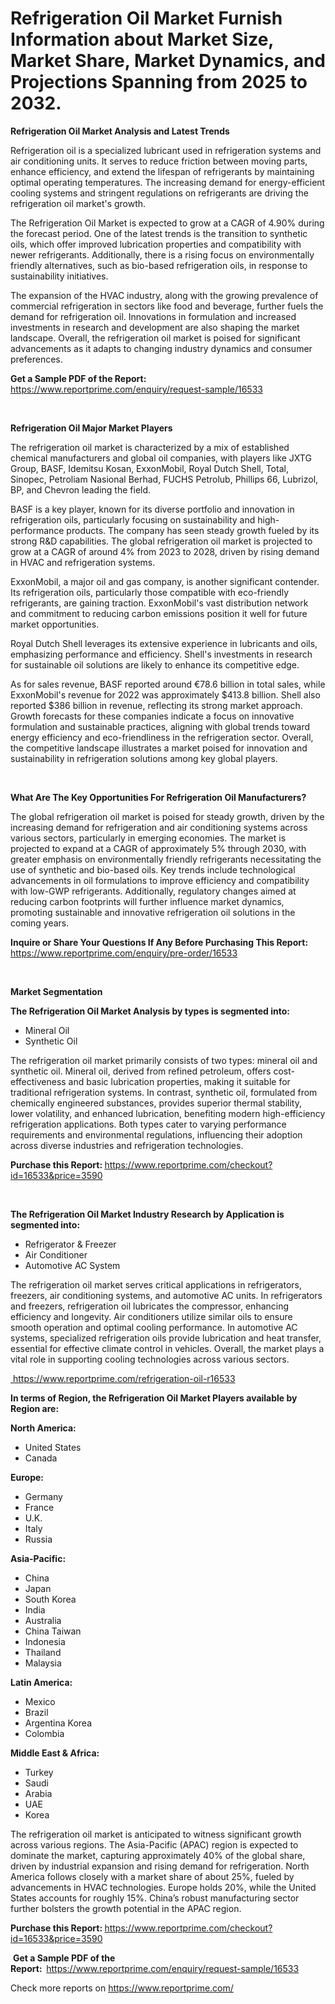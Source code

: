 <p><h1>Refrigeration Oil Market Furnish Information about Market Size, Market Share, Market Dynamics, and Projections Spanning from 2025 to 2032.</h1></p><p><strong>Refrigeration Oil Market Analysis and Latest Trends</strong></p>
<p><p>Refrigeration oil is a specialized lubricant used in refrigeration systems and air conditioning units. It serves to reduce friction between moving parts, enhance efficiency, and extend the lifespan of refrigerants by maintaining optimal operating temperatures. The increasing demand for energy-efficient cooling systems and stringent regulations on refrigerants are driving the refrigeration oil market's growth.</p><p>The Refrigeration Oil Market is expected to grow at a CAGR of 4.90% during the forecast period. One of the latest trends is the transition to synthetic oils, which offer improved lubrication properties and compatibility with newer refrigerants. Additionally, there is a rising focus on environmentally friendly alternatives, such as bio-based refrigeration oils, in response to sustainability initiatives.</p><p>The expansion of the HVAC industry, along with the growing prevalence of commercial refrigeration in sectors like food and beverage, further fuels the demand for refrigeration oil. Innovations in formulation and increased investments in research and development are also shaping the market landscape. Overall, the refrigeration oil market is poised for significant advancements as it adapts to changing industry dynamics and consumer preferences.</p></p>
<p><strong>Get a Sample PDF of the Report:&nbsp;</strong> <a href="https://www.reportprime.com/enquiry/request-sample/16533?utm_campaign=3499&utm_medium=2&utm_source=Github&utm_content=ia&utm_term=17032025&utm_id=refrigeration-oil">https://www.reportprime.com/enquiry/request-sample/16533</a></p>
<p>&nbsp;</p>
<p><strong>Refrigeration Oil Major Market Players</strong></p>
<p><p>The refrigeration oil market is characterized by a mix of established chemical manufacturers and global oil companies, with players like JXTG Group, BASF, Idemitsu Kosan, ExxonMobil, Royal Dutch Shell, Total, Sinopec, Petroliam Nasional Berhad, FUCHS Petrolub, Phillips 66, Lubrizol, BP, and Chevron leading the field.</p><p>BASF is a key player, known for its diverse portfolio and innovation in refrigeration oils, particularly focusing on sustainability and high-performance products. The company has seen steady growth fueled by its strong R&D capabilities. The global refrigeration oil market is projected to grow at a CAGR of around 4% from 2023 to 2028, driven by rising demand in HVAC and refrigeration systems.</p><p>ExxonMobil, a major oil and gas company, is another significant contender. Its refrigeration oils, particularly those compatible with eco-friendly refrigerants, are gaining traction. ExxonMobil's vast distribution network and commitment to reducing carbon emissions position it well for future market opportunities.</p><p>Royal Dutch Shell leverages its extensive experience in lubricants and oils, emphasizing performance and efficiency. Shell's investments in research for sustainable oil solutions are likely to enhance its competitive edge.</p><p>As for sales revenue, BASF reported around €78.6 billion in total sales, while ExxonMobil's revenue for 2022 was approximately $413.8 billion. Shell also reported $386 billion in revenue, reflecting its strong market approach. Growth forecasts for these companies indicate a focus on innovative formulation and sustainable practices, aligning with global trends toward energy efficiency and eco-friendliness in the refrigeration sector. Overall, the competitive landscape illustrates a market poised for innovation and sustainability in refrigeration solutions among key global players.</p></p>
<p>&nbsp;</p>
<p><strong>What Are The Key Opportunities For Refrigeration Oil Manufacturers?</strong></p>
<p><p>The global refrigeration oil market is poised for steady growth, driven by the increasing demand for refrigeration and air conditioning systems across various sectors, particularly in emerging economies. The market is projected to expand at a CAGR of approximately 5% through 2030, with greater emphasis on environmentally friendly refrigerants necessitating the use of synthetic and bio-based oils. Key trends include technological advancements in oil formulations to improve efficiency and compatibility with low-GWP refrigerants. Additionally, regulatory changes aimed at reducing carbon footprints will further influence market dynamics, promoting sustainable and innovative refrigeration oil solutions in the coming years.</p></p>
<p><strong>Inquire or Share Your Questions If Any Before Purchasing This Report:</strong> <a href="https://www.reportprime.com/enquiry/pre-order/16533?utm_campaign=3499&utm_medium=2&utm_source=Github&utm_content=ia&utm_term=17032025&utm_id=refrigeration-oil">https://www.reportprime.com/enquiry/pre-order/16533</a></p>
<p>&nbsp;</p>
<p><strong>Market Segmentation</strong></p>
<p><strong>The Refrigeration Oil Market Analysis by types is segmented into:</strong></p>
<p><ul><li>Mineral Oil</li><li>Synthetic Oil</li></ul></p>
<p><p>The refrigeration oil market primarily consists of two types: mineral oil and synthetic oil. Mineral oil, derived from refined petroleum, offers cost-effectiveness and basic lubrication properties, making it suitable for traditional refrigeration systems. In contrast, synthetic oil, formulated from chemically engineered substances, provides superior thermal stability, lower volatility, and enhanced lubrication, benefiting modern high-efficiency refrigeration applications. Both types cater to varying performance requirements and environmental regulations, influencing their adoption across diverse industries and refrigeration technologies.</p></p>
<p><strong>Purchase this Report:&nbsp;</strong><a href="https://www.reportprime.com/checkout?id=16533&price=3590&utm_campaign=3499&utm_medium=2&utm_source=Github&utm_content=ia&utm_term=17032025&utm_id=refrigeration-oil">https://www.reportprime.com/checkout?id=16533&price=3590</a></p>
<p>&nbsp;</p>
<p><strong>The Refrigeration Oil Market Industry Research by Application is segmented into:</strong></p>
<p><ul><li>Refrigerator & Freezer</li><li>Air Conditioner</li><li>Automotive AC System</li></ul></p>
<p><p>The refrigeration oil market serves critical applications in refrigerators, freezers, air conditioning systems, and automotive AC units. In refrigerators and freezers, refrigeration oil lubricates the compressor, enhancing efficiency and longevity. Air conditioners utilize similar oils to ensure smooth operation and optimal cooling performance. In automotive AC systems, specialized refrigeration oils provide lubrication and heat transfer, essential for effective climate control in vehicles. Overall, the market plays a vital role in supporting cooling technologies across various sectors.</p></p>
<p><a href="https://www.reportprime.com/refrigeration-oil-r16533?utm_campaign=3499&utm_medium=2&utm_source=Github&utm_content=ia&utm_term=17032025&utm_id=refrigeration-oil">&nbsp;https://www.reportprime.com/refrigeration-oil-r16533</a></p>
<p><strong>In terms of Region, the Refrigeration Oil Market Players available by Region are:</strong></p>
<p>
    <p> <strong> North America: </strong>
        <ul>
            <li>United States</li>
            <li>Canada</li>
        </ul>
        </p> 
    <p> <strong> Europe: </strong>
        <ul>
            <li>Germany</li>
            <li>France</li>
            <li>U.K.</li>
            <li>Italy</li>
            <li>Russia</li>
        </ul>
        </p> 
    <p> <strong> Asia-Pacific: </strong>
        <ul>
            <li>China</li>
            <li>Japan</li>
            <li>South Korea</li>
            <li>India</li>
            <li>Australia</li>
            <li>China Taiwan</li>
            <li>Indonesia</li>
            <li>Thailand</li>
            <li>Malaysia</li>
        </ul>
        </p> 
    <p> <strong> Latin America: </strong>
        <ul>
            <li>Mexico</li>
            <li>Brazil</li>
            <li>Argentina Korea</li>
            <li>Colombia</li>
        </ul>
        </p> 
    <p> <strong> Middle East & Africa: </strong>
        <ul>
            <li>Turkey</li>
            <li>Saudi</li>
            <li>Arabia</li>
            <li>UAE</li>
            <li>Korea</li>
        </ul>
    </p>
    </p>
<p><p>The refrigeration oil market is anticipated to witness significant growth across various regions. The Asia-Pacific (APAC) region is expected to dominate the market, capturing approximately 40% of the global share, driven by industrial expansion and rising demand for refrigeration. North America follows closely with a market share of about 25%, fueled by advancements in HVAC technologies. Europe holds 20%, while the United States accounts for roughly 15%. China’s robust manufacturing sector further bolsters the growth potential in the APAC region.</p></p>
<p><strong>Purchase this Report: </strong><a href="https://www.reportprime.com/checkout?id=16533&price=3590&utm_campaign=3499&utm_medium=2&utm_source=Github&utm_content=ia&utm_term=17032025&utm_id=refrigeration-oil">https://www.reportprime.com/checkout?id=16533&price=3590</a></p>
<p>&nbsp;<strong>Get a Sample PDF of the Report:&nbsp;&nbsp;</strong><a href="https://www.reportprime.com/enquiry/request-sample/16533?utm_campaign=3499&utm_medium=2&utm_source=Github&utm_content=ia&utm_term=17032025&utm_id=refrigeration-oil">https://www.reportprime.com/enquiry/request-sample/16533</a></p>
<p><strong></strong></p>
<p>Check more reports on <a href="https://www.reportprime.com/?utm_campaign=3499&utm_medium=2&utm_source=Github&utm_content=ia&utm_term=17032025&utm_id=refrigeration-oil">https://www.reportprime.com/</a></p>